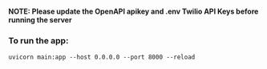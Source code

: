 #### NOTE: Please update the OpenAPI apikey and .env Twilio API Keys before running the server

### To run the app: 
```
uvicorn main:app --host 0.0.0.0 --port 8000 --reload
```
